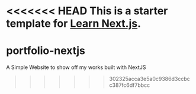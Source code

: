 <<<<<<< HEAD
This is a starter template for [Learn Next.js](https://nextjs.org/learn).
=======
# portfolio-nextjs
A Simple Website to show off my works built with NextJS
>>>>>>> 302325acca3e5a0c9386d3ccbcc387fc6df7bbcc
